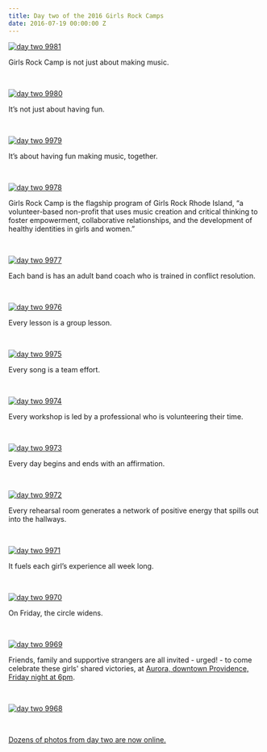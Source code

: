 ```yaml
---
title: Day two of the 2016 Girls Rock Camps
date: 2016-07-19 00:00:00 Z
---
```


[![day two 9981](/uploads/blogpost/day-two-9981.jpg)](http://girlsrockri.org/wp-content/uploads/2016/07/day-two-9981.jpg)

Girls Rock Camp is not just about making music.

 

[![day two 9980](/uploads/blogpost/day-two-9980.jpg)](http://girlsrockri.org/wp-content/uploads/2016/07/day-two-9980.jpg)

It’s not just about having fun.

 

[![day two 9979](/uploads/blogpost/day-two-9979.jpg)](http://girlsrockri.org/wp-content/uploads/2016/07/day-two-9979.jpg)

It’s about having fun making music, together.

 

[![day two 9978](/uploads/blogpost/day-two-9978.jpg)](http://girlsrockri.org/wp-content/uploads/2016/07/day-two-9978.jpg)

Girls Rock Camp is the flagship program of Girls Rock Rhode Island, “a volunteer-based non-profit that uses music creation and critical thinking to foster empowerment, collaborative relationships, and the development of healthy identities in girls and women.”

 

[![day two 9977](/uploads/blogpost/day-two-9977.jpg)](http://girlsrockri.org/wp-content/uploads/2016/07/day-two-9977.jpg)

Each band is has an adult band coach who is trained in conflict resolution.

 

[![day two 9976](/uploads/blogpost/day-two-9976.jpg)](http://girlsrockri.org/wp-content/uploads/2016/07/day-two-9976.jpg)

Every lesson is a group lesson.

 

[![day two 9975](/uploads/blogpost/day-two-9975.jpg)](http://girlsrockri.org/wp-content/uploads/2016/07/day-two-9975.jpg)

Every song is a team effort.

 

[![day two 9974](/uploads/blogpost/day-two-9974.jpg)](http://girlsrockri.org/wp-content/uploads/2016/07/day-two-9974.jpg)

Every workshop is led by a professional who is volunteering their time.

 

[![day two 9973](/uploads/blogpost/day-two-9973.jpg)](http://girlsrockri.org/wp-content/uploads/2016/07/day-two-9973.jpg)

Every day begins and ends with an affirmation.

 

[![day two 9972](/uploads/blogpost/day-two-9972.jpg)](http://girlsrockri.org/wp-content/uploads/2016/07/day-two-9972.jpg)

Every rehearsal room generates a network of positive energy that spills out into the hallways.

 

[![day two 9971](/uploads/blogpost/day-two-9971.jpg)](http://girlsrockri.org/wp-content/uploads/2016/07/day-two-9971.jpg)

It fuels each girl’s experience all week long.

 

[![day two 9970](/uploads/blogpost/day-two-9970.jpg)](http://girlsrockri.org/wp-content/uploads/2016/07/day-two-9970.jpg)

On Friday, the circle widens.

 

[![day two 9969](/uploads/blogpost/day-two-9969.jpg)](http://girlsrockri.org/wp-content/uploads/2016/07/day-two-9969.jpg)

Friends, family and supportive strangers are all invited - urged! - to come celebrate these girls' shared victories, at [Aurora, downtown Providence, Friday night at 6pm](https://www.facebook.com/events/113823662387318/123555754747442/).

 

[![day two 9968](/uploads/blogpost/day-two-9968.jpg)](http://girlsrockri.org/wp-content/uploads/2016/07/day-two-9968.jpg)

 

[Dozens of photos from day two are now online.](https://www.flickr.com/photos/girlsrockri/albums/72157670565061061)

